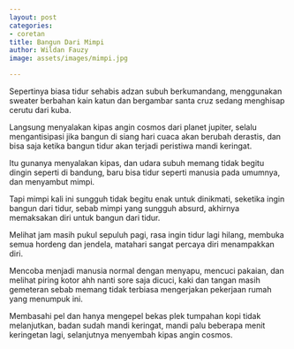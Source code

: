 ```yaml
---
layout: post
categories:
- coretan
title: Bangun Dari Mimpi
author: Wildan Fauzy
image: assets/images/mimpi.jpg

---
```

Sepertinya biasa tidur sehabis adzan subuh berkumandang, menggunakan sweater berbahan kain katun dan bergambar santa cruz sedang menghisap cerutu dari kuba. 

Langsung menyalakan kipas angin cosmos dari planet jupiter, selalu mengantisipasi jika bangun di siang hari cuaca akan berubah derastis, dan bisa saja ketika bangun tidur akan terjadi peristiwa mandi keringat. 

Itu gunanya menyalakan kipas, dan udara subuh memang tidak begitu dingin seperti di bandung, baru bisa tidur seperti manusia pada umumnya, dan menyambut mimpi. 

Tapi mimpi kali ini sungguh tidak begitu enak untuk dinikmati, seketika ingin bangun dari tidur, sebab mimpi yang sungguh absurd, akhirnya memaksakan diri untuk bangun dari tidur. 

Melihat jam masih pukul sepuluh pagi, rasa ingin tidur lagi hilang, membuka semua hordeng dan jendela, matahari sangat percaya diri menampakkan diri. 

Mencoba menjadi manusia normal dengan menyapu, mencuci pakaian, dan melihat piring kotor ahh nanti sore saja dicuci, kaki dan tangan masih gemeteran sebab memang tidak terbiasa mengerjakan pekerjaan rumah yang menumpuk ini. 

Membasahi pel dan hanya mengepel bekas plek tumpahan kopi tidak melanjutkan, badan sudah mandi keringat, mandi palu beberapa menit keringetan lagi, selanjutnya menyembah kipas angin cosmos.